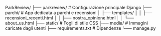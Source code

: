 ParkReview/
├── parkreview/        # Configurazione principale Django
├── parchi/            # App dedicata a parchi e recensioni
│   ├── templates/
│   │   ├── recensioni_recenti.html
│   │   ├── nostra_opinione.html
│   │   └── about_us.html
├── static/            # Fogli di stile CSS
├── media/             # Immagini caricate dagli utenti
├── requirements.txt   # Dipendenze
└── manage.py
